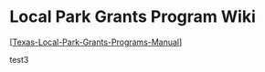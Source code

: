 # Local Park Grants Program Wiki
[[Texas-Local-Park-Grants-Programs-Manual]]

test3


[//begin]: # "Autogenerated link references for markdown compatibility"
[Texas-Local-Park-Grants-Programs-Manual]: Texas-Local-Park-Grants-Programs-Manual "Texas Local Park Grants Programs Manual"
[//end]: # "Autogenerated link references"